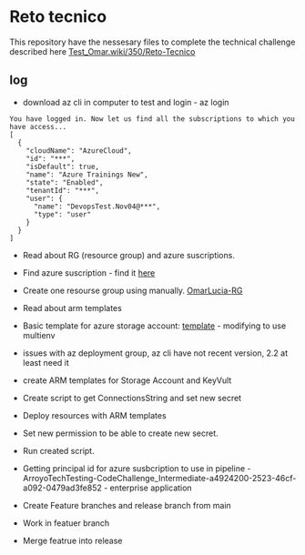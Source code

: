 # Reto tecnico

This repository have the nessesary files to complete the technical challenge described here [Test_Omar.wiki/350/Reto-Tecnico](https://dev.azure.com/ArroyoTechTesting/Test_Omar/_wiki/wikis/Test_Omar.wiki/350/Reto-Tecnico)

## log

- download az cli in computer to test and login - az login
```
You have logged in. Now let us find all the subscriptions to which you have access...
[
  {
    "cloudName": "AzureCloud",
    "id": "***",
    "isDefault": true,
    "name": "Azure Trainings New",
    "state": "Enabled",
    "tenantId": "***",
    "user": {
      "name": "DevopsTest.Nov04@***",
      "type": "user"
    }
  }
]
```

- Read about RG (resource group) and azure suscriptions.

- Find azure suscription - find it [here](https://portal.azure.com/#view/Microsoft_Azure_Billing/SubscriptionsBladeV2)

- Create one resourse group using manually. [OmarLucia-RG](https://portal.azure.com/#@arroyoconsulting.net/resource/subscriptions/a4924200-2523-46cf-a092-0479ad3fe852/resourceGroups/OmarLucia-RG/overview)

- Read about arm templates

- Basic template for azure storage account: [template](https://github.com/Azure/azure-quickstart-templates/blob/master/quickstarts/microsoft.storage/storage-account-create/azuredeploy.json) - modifying to use multienv

- issues with az deployment group, az cli have not recent version, 2.2 at least need it

- create ARM templates for Storage Account and KeyVult

- Create script to get ConnectionsString and set new secret

- Deploy resources with ARM templates

- Set new permission to be able to create new secret.

- Run created script.

- Getting principal id for azure susbcription to use in pipeline -  ArroyoTechTesting-CodeChallenge_Intermediate-a4924200-2523-46cf-a092-0479ad3fe852 - enterprise application

- Create Feature branches and release branch from main

- Work in featuer branch

- Merge featrue into release
